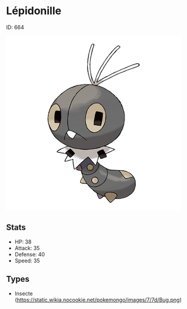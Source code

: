 # Lépidonille


ID: 664

![](https://raw.githubusercontent.com/PokeAPI/sprites/master/sprites/pokemon/other/official-artwork/664.png "Lépidonille")

## Stats


 - HP: 38
 - Attack: 35
 - Defense: 40
 - Speed: 35

## Types


 - Insecte (https://static.wikia.nocookie.net/pokemongo/images/7/7d/Bug.png)
